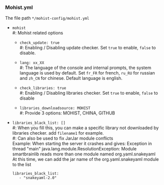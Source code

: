 ### Mohist.yml

The file path `*/mohist-config/mohist.yml`

* `mohist`    
  #: Mohist related options
    - `check_update: true`    
      #: Enabling / Disabling update checker. Set `true` to enable, `false` to disable.

    - `lang: xx_XX`   
      #: The language of the console and internal prompts, the system language is used by default. Set `fr_FR` for french, `ru_RU` for russian and `zh_CN` for chinese. Default language is english.

    - `check_libraries: true`   
      #: Enabling / Disabling libraries checker. Set `true` to enable, `false` to disable

    - `libraries_downloadsource: MOHIST`   
      #: Provide 3 options: MOHIST, CHINA, GITHUB

* `libraries_black_list: []`    
  #: When you fill this, you can make a specific library not downloaded by libraries checker. add `filename1` for example.  
  #: Can also be used to fix JarJar module conflicts  
     Example: When starting the server it crashes and gives: Exception in thread "main" java.lang.module.ResolutionException: Module smartbrainlib reads more than one module named org.yaml.snakeyaml  
     At this time, we can add the jar name of the org.yaml.snakeyaml module to the list
     ```
     libraries_black_list:
        - "snakeyaml-2.0"

